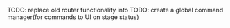
TODO: replace old router functionality into 
TODO: create a global command manager(for commands to UI on stage status)